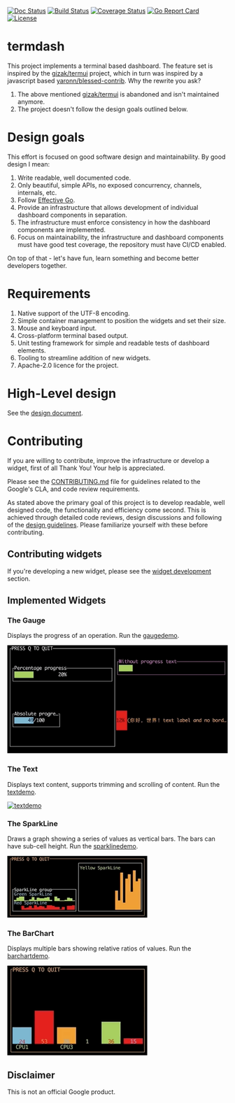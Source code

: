 [![Doc Status](https://godoc.org/github.com/mum4k/termdash?status.png)](https://godoc.org/github.com/mum4k/termdash)
[![Build Status](https://travis-ci.org/mum4k/termdash.svg?branch=master)](https://travis-ci.org/mum4k/termdash)
[![Coverage Status](https://coveralls.io/repos/github/mum4k/termdash/badge.svg?branch=master)](https://coveralls.io/github/mum4k/termdash?branch=master)
[![Go Report Card](https://goreportcard.com/badge/github.com/mum4k/termdash)](https://goreportcard.com/report/github.com/mum4k/termdash)
[![License](https://img.shields.io/badge/License-Apache%202.0-blue.svg)](https://github.com/mum4k/termdash/blob/master/LICENSE)

# termdash

This project implements a terminal based dashboard. The feature set is inspired
by the [gizak/termui](http://github.com/gizak/termui) project, which in turn
was inspired by a javascript based
[yaronn/blessed-contrib](http://github.com/yaronn/blessed-contrib). Why the
rewrite you ask?

1. The above mentioned [gizak/termui](http://github.com/gizak/termui) is
   abandoned and isn't maintained anymore.
1. The project doesn't follow the design goals outlined below.

# Design goals

This effort is focused on good software design and maintainability. By good
design I mean:

1. Write readable, well documented code.
1. Only beautiful, simple APIs, no exposed concurrency, channels, internals, etc.
1. Follow [Effective Go](http://golang.org/doc/effective_go.html).
1. Provide an infrastructure that allows development of individual dashboard
   components in separation.
1. The infrastructure must enforce consistency in how the dashboard components
   are implemented.
1. Focus on maintainability, the infrastructure and dashboard components must
   have good test coverage, the repository must have CI/CD enabled.

On top of that - let's have fun, learn something and become better developers
together.

# Requirements

1. Native support of the UTF-8 encoding.
1. Simple container management to position the widgets and set their size.
1. Mouse and keyboard input.
1. Cross-platform terminal based output.
1. Unit testing framework for simple and readable tests of dashboard elements.
1. Tooling to streamline addition of new widgets.
1. Apache-2.0 licence for the project.

# High-Level design

See the [design document](doc/hld.md).

# Contributing

If you are willing to contribute, improve the infrastructure or develop a
widget, first of all Thank You! Your help is appreciated.

Please see the [CONTRIBUTING.md](CONTRIBUTING.md) file for guidelines related
to the Google's CLA, and code review requirements.

As stated above the primary goal of this project is to develop readable, well
designed code, the functionality and efficiency come second. This is achieved
through detailed code reviews, design discussions and following of the [design
guidelines](doc/design_guidelines.md). Please familiarize yourself with these
before contributing.

## Contributing widgets

If you're developing a new widget, please see the [widget
development](doc/widget_development.md) section.

## Implemented Widgets

### The Gauge

Displays the progress of an operation. Run the
[gaugedemo](widgets/gauge/demo/gaugedemo.go).

[<img src="./images/gaugedemo.gif" alt="gaugedemo" type="image/gif">](widgets/gauge/demo/gaugedemo.go)

### The Text

Displays text content, supports trimming and scrolling of content. Run the
[textdemo](widgets/text/demo/textdemo.go).

[<img src="./images/textdemo.gif" alt="textdemo" type="image/gif">](widgets/gauge/demo/gaugedemo.go)

### The SparkLine

Draws a graph showing a series of values as vertical bars. The bars can have
sub-cell height. Run the
[sparklinedemo](widgets/sparkline/sparklinedemo/sparklinedemo.go).

[<img src="./images/sparklinedemo.gif" alt="sparklinedemo" type="image/gif">](widgets/sparkline/sparklinedemo/sparklinedemo.go)

### The BarChart

Displays multiple bars showing relative ratios of values. Run the
[barchartdemo](widgets/barchart/barchartdemo/barchartdemo.go).

[<img src="./images/barchartdemo.gif" alt="barchartdemo" type="image/gif">](widgets/barchart/barchartdemo/barchartdemo.go)


## Disclaimer

This is not an official Google product.
